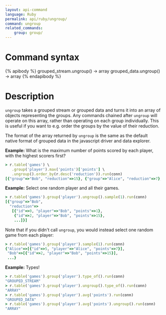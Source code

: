 ```yaml
---
layout: api-command
language: Ruby
permalink: api/ruby/ungroup/
command: ungroup
related_commands:
    group: group/
---
```


# Command syntax #

{% apibody %}
grouped_stream.ungroup() &rarr; array
grouped_data.ungroup() &rarr; array
{% endapibody %}

# Description #

`ungroup` takes a grouped stream or grouped data and turns it into an
array of objects representing the groups.  Any commands chained after
`ungroup` will operate on this array, rather than operating on each
group individually.  This is useful if you want to e.g. order the
groups by the value of their reduction.

The format of the array returned by `ungroup` is the same as the
default native format of grouped data in the javascript driver and
data explorer.

__Example:__ What is the maximum number of points scored by each
player, with the highest scorers first?

```rb
> r.table('games') \
   .group('player').max('points')['points'] \
   .ungroup().order_by(r.desc('reduction')).run(conn)
[{"group"=>"Bob", "reduction"=>15}, {"group"=>"Alice", "reduction"=>7}, ...]
```

__Example:__ Select one random player and all their games.

```rb
> r.table('games').group('player').ungroup().sample(1).run(conn)
[{"group"=>"Bob",
  "reduction"=>
   [{"id"=>0, "player"=>"Bob", "points"=>1},
    {"id"=>2, "player"=>"Bob", "points"=>15},
    ...]}]
```

Note that if you didn't call `ungroup`, you would instead select one
random game from each player:

```rb
> r.table('games').group('player').sample(1).run(conn)
{"Alice"=>[{"id"=>5, "player"=>"Alice", "points"=>7}],
 "Bob"=>[{"id"=>2, "player"=>"Bob", "points"=>15}],
 ...}
```

__Example:__ Types!

```rb
> r.table('games').group('player').type_of().run(conn)
"GROUPED_STREAM"
> r.table('games').group('player').ungroup().type_of().run(conn)
"ARRAY"
> r.table('games').group('player').avg('points').run(conn)
"GROUPED_DATA"
> r.table('games').group('player').avg('points').ungroup().run(conn)
"ARRAY"
```
